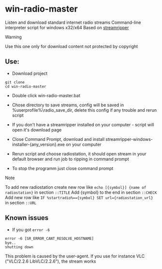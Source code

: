 # win-radio-master
Listen and download standard internet radio streams
Command-line interpreter script for windows x32/x64 
Based on [streamripper](https://github.com/streamripper/streamripper)

> [!Warning]
> Use this one only for download content not protected by copyright

## Use:

* Download project
```
git clone
cd win-radio-master
```

* Double click win-radio-master.bat

* Chose directory to save streams, config will be saved in %userprofile%\radio_save_dir, delete this config if any trouble and rerun script

* If you don't have a streamripper installed on your computer - script will open it's download page

* Close Command Prompt, download and install streamripper-windows-installer-{any_version}.exe on your computer

* Rerun script and choose radiostation, it should open stream in your default browser and run job to ripping in command prompt

* To stop the programm just close command prompt

> [!Note]
> To add new radiostation create new row like `echo [{symbol}] {name of radiostation}` in section `::TITLE`
> Add {symbol} to the end in section `::CHECK`
> Add new row like `IF %startradio%=={symbol} SET url={radiostation_url}` in section `::URL`

## Known issues

* If you got `error -6`

```
error -6 [SR_ERROR_CANT_RESOLVE_HOSTNAME]
bye..
shutting down
```

This problem is caused by the user-agent. 
If you use for instance VLC ("VLC/2.2.6 LibVLC/2.2.6"), the stream works






